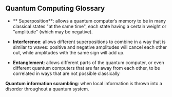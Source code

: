 ## Quantum Computing Glossary

* ** Superposition**: allows a quantum computer’s memory to be in many classical states "at the
same time", each state having a certain weight or "amplitude" (which may be negative). 

* **Interference**: allows different superpositions to combine in a way that is similar to waves:
positive and negative amplitudes will cancel each other out, while amplitudes with the same
sign will add up.

* **Entanglement**: allows different parts of the quantum computer, or even different quantum
computers that are far away from each other, to be correlated in ways that are not possible
classically

**Quantum information scrambling**: when local information is thrown into a disorder throughout a quantum system.
